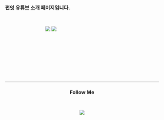 ### 펀잇 유튜브 소개 페이지입니다.
</br>
</br>
<div align="center" style="width:300px; height:150px; object-fit:cover;">
  <img src="https://github-readme-stats.vercel.app/api?username=funit-youtube&theme=radical">
  <img src="https://github-readme-stats.vercel.app/api/top-langs/?username=funit-youtube&layout=compact&theme=radical&card_width=445">
</div>
</br>
<hr>
<h3 align="center">Follow Me</h3></br>
<p align="center">
  <a href="https://www.youtube.com/channel/UC3dWV2fMyyq5RopkAPSxB7w"><img src="https://img.shields.io/badge/YouTube-FF0000?style=flat-square&logo=YouTube&logoColor=white"></a>
</p>
